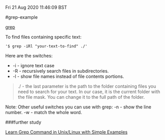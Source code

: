 Fri 21 Aug 2020 11:46:09 BST

#grep-example

[grep](/home/pi/Documents/grep-index.md)

To find files containing specific text:

	'$ grep -iRl "your-text-to-find" ./'

Here are the switches:

* -i - ignore text case
* -R - recursively search files in subdirectories.
* -l - show file names instead of file contents portions.



> ./ - the last parameter is the path to the folder containing files you need to search for your text. In our case, it is the current folder with the file mask. You can change it to the full path of the folder.

Note: Other useful switches you can use with grep:
	-n - show the line number.
	-w - match the whole word.


###further study

[Learn Grep Command in Unix/Linux with Simple Examples](https://www.linuxteacher.com/grep-command-in-unix-linux-with-examples/)